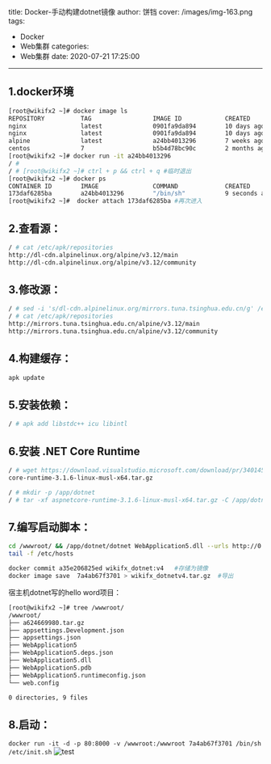 title: Docker-手动构建dotnet镜像
author: 饼铛
cover: /images/img-163.png
tags:
  - Docker
  - Web集群
categories:
  - Web集群
date: 2020-07-21 17:25:00
---
## 1.docker环境
```bash
[root@wikifx2 ~]# docker image ls
REPOSITORY          TAG                 IMAGE ID            CREATED             SIZE
nginx               latest              0901fa9da894        10 days ago         132MB
nginx               latest              0901fa9da894        10 days ago         132MB
alpine              latest              a24bb4013296        7 weeks ago         5.57MB
centos              7                   b5b4d78bc90c        2 months ago        203MB
[root@wikifx2 ~]# docker run -it a24bb4013296
/ # 
/ # [root@wikifx2 ~]# ctrl + p && ctrl + q #临时退出
[root@wikifx2 ~]# docker ps
CONTAINER ID        IMAGE               COMMAND             CREATED             STATUS              PORTS               NAMES
173daf6285ba        a24bb4013296        "/bin/sh"           9 seconds ago       Up 8 seconds                            tender_ramanujan
[root@wikifx2 ~]#  docker attach 173daf6285ba #再次进入
```
## 2.查看源：
```bash
/ # cat /etc/apk/repositories 
http://dl-cdn.alpinelinux.org/alpine/v3.12/main
http://dl-cdn.alpinelinux.org/alpine/v3.12/community
```
## 3.修改源：
```bash
/ # sed -i 's/dl-cdn.alpinelinux.org/mirrors.tuna.tsinghua.edu.cn/g' /etc/apk/repositories 
/ # cat /etc/apk/repositories 
http://mirrors.tuna.tsinghua.edu.cn/alpine/v3.12/main
http://mirrors.tuna.tsinghua.edu.cn/alpine/v3.12/community
```
## 4.构建缓存：
```bash
apk update
```
## 5.安装依赖：
```bash
/ # apk add libstdc++ icu libintl
```
## 6.安装 .NET Core Runtime
```bash
/ # wget https://download.visualstudio.microsoft.com/download/pr/34014520-3b9c-43a0-bc79-a5323655e235/fda26e0a67b9cf21ad648ff0c6259668/aspnet
core-runtime-3.1.6-linux-musl-x64.tar.gz

/ # mkdir -p /app/dotnet
/ # tar -xf aspnetcore-runtime-3.1.6-linux-musl-x64.tar.gz -C /app/dotnet/
```
## 7.编写启动脚本：
```bash
cd /wwwroot/ && /app/dotnet/dotnet WebApplication5.dll --urls http://0.0.0.0:8000
tail -f /etc/hosts

docker commit a35e206825ed wikifx_dotnet:v4   #存储为镜像
docker image save  7a4ab67f3701 > wikifx_dotnetv4.tar.gz  #导出
```
宿主机dotnet写的hello word项目：
```bash
[root@wikifx2 ~]# tree /wwwroot/
/wwwroot/
├── a624669980.tar.gz
├── appsettings.Development.json
├── appsettings.json
├── WebApplication5
├── WebApplication5.deps.json
├── WebApplication5.dll
├── WebApplication5.pdb
├── WebApplication5.runtimeconfig.json
└── web.config

0 directories, 9 files
```
## 8.启动：
`docker run -it -d -p 80:8000 -v /wwwroot:/wwwroot 7a4ab67f3701 /bin/sh /etc/init.sh`
![test](/images/img-164.png)

